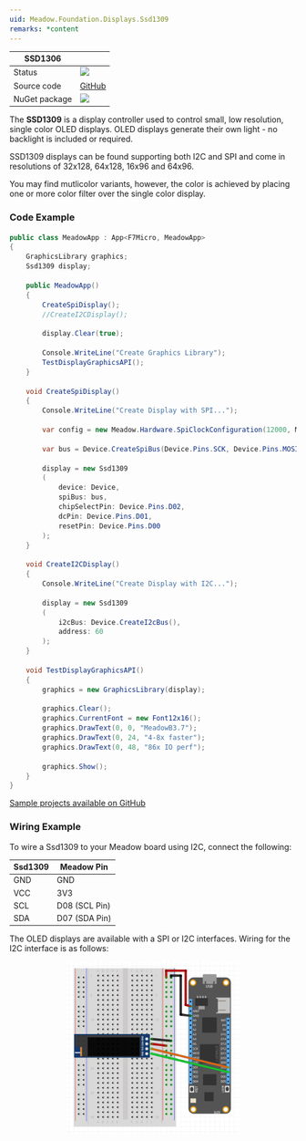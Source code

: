 ```yaml
---
uid: Meadow.Foundation.Displays.Ssd1309
remarks: *content
---
```


| SSD1306       |             |
|---------------|-------------|
| Status        | <img src="https://img.shields.io/badge/Working-brightgreen" style="width: auto; height: -webkit-fill-available;" /> |
| Source code   | [GitHub](https://github.com/WildernessLabs/Meadow.Foundation/tree/master/Source/Meadow.Foundation.Peripherals/Displays.Ssd1306) |
| NuGet package | <a href="https://www.nuget.org/packages/Meadow.Foundation.Displays.SSD1306/" target="_blank"><img src="https://img.shields.io/nuget/v/Meadow.Foundation.Displays.Ssd1306.svg?label=Meadow.Foundation.Displays.Ssd1306" style="width: auto; height: -webkit-fill-available;" /></a> |

The **SSD1309** is a display controller used to control small, low resolution, single color OLED displays. OLED displays generate their own light - no backlight is included or required.

SSD1309 displays can be found supporting both I2C and SPI and come in resolutions of 32x128, 64x128, 16x96 and 64x96.

You may find mutlicolor variants, however, the color is achieved by placing one or more color filter over the single color display.

### Code Example

```csharp
public class MeadowApp : App<F7Micro, MeadowApp>
{
    GraphicsLibrary graphics;
    Ssd1309 display;

    public MeadowApp()
    {
        CreateSpiDisplay();
        //CreateI2CDisplay();

        display.Clear(true);

        Console.WriteLine("Create Graphics Library");
        TestDisplayGraphicsAPI();
    }

    void CreateSpiDisplay()
    {
        Console.WriteLine("Create Display with SPI...");

        var config = new Meadow.Hardware.SpiClockConfiguration(12000, Meadow.Hardware.SpiClockConfiguration.Mode.Mode0);

        var bus = Device.CreateSpiBus(Device.Pins.SCK, Device.Pins.MOSI, Device.Pins.MISO, config);

        display = new Ssd1309
        (
            device: Device,
            spiBus: bus,
            chipSelectPin: Device.Pins.D02,
            dcPin: Device.Pins.D01,
            resetPin: Device.Pins.D00
        );
    }

    void CreateI2CDisplay()
    {
        Console.WriteLine("Create Display with I2C...");

        display = new Ssd1309
        (
            i2cBus: Device.CreateI2cBus(),
            address: 60
        );
    }

    void TestDisplayGraphicsAPI()
    {
        graphics = new GraphicsLibrary(display);

        graphics.Clear();
        graphics.CurrentFont = new Font12x16();
        graphics.DrawText(0, 0, "MeadowB3.7");
        graphics.DrawText(0, 24, "4-8x faster");
        graphics.DrawText(0, 48, "86x IO perf");

        graphics.Show();
    }
}
```

[Sample projects available on GitHub](https://github.com/WildernessLabs/Meadow.Foundation/tree/master/Source/Meadow.Foundation.Peripherals/Displays.Ssd1306/Samples) 

### Wiring Example

 To wire a Ssd1309 to your Meadow board using I2C, connect the following:

| Ssd1309 | Meadow Pin    |
|---------|---------------|
| GND     | GND           |
| VCC     | 3V3           |
| SCL     | D08 (SCL Pin) |
| SDA     | D07 (SDA Pin) |

The OLED displays are available with a SPI or I2C interfaces. Wiring for the I2C interface is as follows:

<img src="../../API_Assets/Meadow.Foundation.Displays.Ssd1309/SSD1309_Frizzing.png" 
    style="width: 60%; display: block; margin-left: auto; margin-right: auto;" />